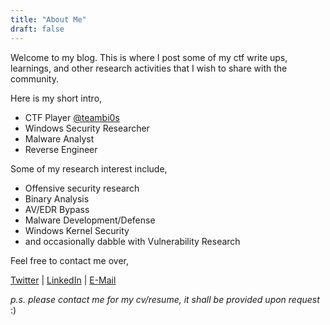 ```yaml
---
title: "About Me"
draft: false
---
```


Welcome to my blog. This is where I post some of my ctf write ups, learnings, and other research activities that I wish to share with the community.

Here is my short intro,
- CTF Player [@teambi0s](https://bi0s.in)
- Windows Security Researcher
- Malware Analyst
- Reverse Engineer

Some of my research interest include,
- Offensive security research
- Binary Analysis
- AV/EDR Bypass
- Malware Development/Defense
- Windows Kernel Security
- and occasionally dabble with Vulnerability Research

Feel free to contact me over,

[Twitter](https://twitter.com/amun_rha) | [LinkedIn](https://linkedin.com/in/adhithyasureshk) | [E-Mail](mailto:adhithyasureshk@gmail.com)

*p.s. please contact me for my cv/resume, it shall be provided upon request* :)
